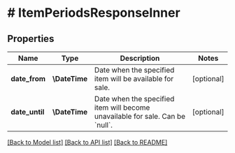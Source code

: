 # # ItemPeriodsResponseInner

## Properties

Name | Type | Description | Notes
------------ | ------------- | ------------- | -------------
**date_from** | **\DateTime** | Date when the specified item will be available for sale. | [optional]
**date_until** | **\DateTime** | Date when the specified item will become unavailable for sale. Can be &#x60;null&#x60;. | [optional]

[[Back to Model list]](../../README.md#models) [[Back to API list]](../../README.md#endpoints) [[Back to README]](../../README.md)
